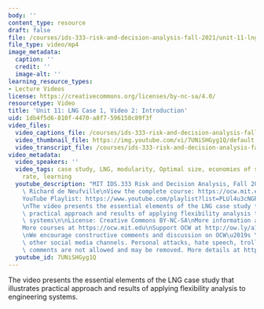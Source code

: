 ```yaml
---
body: ''
content_type: resource
draft: false
file: /courses/ids-333-risk-and-decision-analysis-fall-2021/unit-11-lng-case-video-2_360p_16_9.mp4
file_type: video/mp4
image_metadata:
  caption: ''
  credit: ''
  image-alt: ''
learning_resource_types:
- Lecture Videos
license: https://creativecommons.org/licenses/by-nc-sa/4.0/
resourcetype: Video
title: 'Unit 11: LNG Case 1, Video 2: Introduction'
uid: 1db4f5d6-810f-4470-a8f7-596158c89f3f
video_files:
  video_captions_file: /courses/ids-333-risk-and-decision-analysis-fall-2021/1FlS_pEWtM4mjh-XGzsHrbQvt-iF98UAz_transcript.webvtt
  video_thumbnail_file: https://img.youtube.com/vi/7UNiSHGyg1Q/default.jpg
  video_transcript_file: /courses/ids-333-risk-and-decision-analysis-fall-2021/1FlS_pEWtM4mjh-XGzsHrbQvt-iF98UAz_transcript.pdf
video_metadata:
  video_speakers: ''
  video_tags: case study, LNG, modularity, Optimal size, economies of scale, discount
    rate, learning
  youtube_description: "MIT IDS.333 Risk and Decision Analysis, Fall 2021\nInstructor:\
    \ Richard de Neufville\nView the complete course: https://ocw.mit.edu/courses/ids-333-risk-and-decision-analysis-fall-2021/\n\
    YouTube Playlist: https://www.youtube.com/playlist?list=PLUl4u3cNGP62jwhTqp8_1kwrkDkxZhpQC\n\
    \nThe video presents the essential elements of the LNG case study that illustrates\
    \ practical approach and results of applying flexibility analysis to engineering\
    \ systems\n\nLicense: Creative Commons BY-NC-SA\nMore information at https://ocw.mit.edu/terms\n\
    More courses at https://ocw.mit.edu\nSupport OCW at http://ow.ly/a1If50zVRlQ\n\
    \nWe encourage constructive comments and discussion on OCW\u2019s YouTube and\
    \ other social media channels. Personal attacks, hate speech, trolling, and inappropriate\
    \ comments are not allowed and may be removed. More details at https://ocw.mit.edu/comments."
  youtube_id: 7UNiSHGyg1Q
---
```

The video presents the essential elements of the LNG case study that illustrates practical approach and results of applying flexibility analysis to engineering systems.